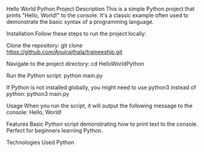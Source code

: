 Hello World Python Project
Description
This is a simple Python project that prints "Hello, World!" to the console. It's a classic example often used to demonstrate the basic syntax of a programming language.

Installation
Follow these steps to run the project locally:

Clone the repository:
git clone https://github.com/Anujrajthala/traineeship.git

Navigate to the project directory:
cd HelloWorldPython

Run the Python script:
python main.py

If Python is not installed globally, you might need to use python3 instead of python:
python3 main.py

Usage
When you run the script, it will output the following message to the console:
Hello, World!

Features
Basic Python script demonstrating how to print text to the console.
Perfect for beginners learning Python.

Technologies Used
Python